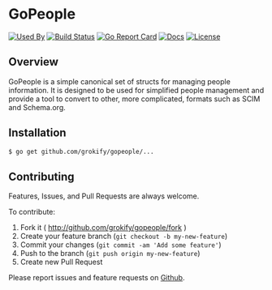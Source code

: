 # GoPeople

[![Used By][used-by-svg]][used-by-url]
[![Build Status][build-status-svg]][build-status-url]
[![Go Report Card][goreport-svg]][goreport-url]
[![Docs][docs-godoc-svg]][docs-godoc-url]
[![License][license-svg]][license-url]

## Overview

GoPeople is a simple canonical set of structs for managing people
information. It is designed to be used for simplified people management
and provide a tool to convert to other, more complicated, formats such
as SCIM and Schema.org.

## Installation

```bash
$ go get github.com/grokify/gopeople/...
```

## Contributing

Features, Issues, and Pull Requests are always welcome.

To contribute:

1. Fork it ( http://github.com/grokify/gopeople/fork )
2. Create your feature branch (`git checkout -b my-new-feature`)
3. Commit your changes (`git commit -am 'Add some feature'`)
4. Push to the branch (`git push origin my-new-feature`)
5. Create new Pull Request

Please report issues and feature requests on [Github](https://github.com/grokify/gopeople).

 [used-by-svg]: https://sourcegraph.com/github.com/grokify/gopeople/-/badge.svg
 [used-by-url]: https://sourcegraph.com/github.com/grokify/gopeople?badge
 [build-status-svg]: https://github.com/grokify/gopeople/workflows/go%20build/badge.svg?branch=master
 [build-status-url]: https://github.com/grokify/gopeople/actions
 [goreport-svg]: https://goreportcard.com/badge/github.com/grokify/gopeople
 [goreport-url]: https://goreportcard.com/report/github.com/grokify/gopeople
 [docs-godoc-svg]: https://pkg.go.dev/badge/github.com/grokify/gopeople
 [docs-godoc-url]: https://pkg.go.dev/github.com/grokify/gopeople
 [license-svg]: https://img.shields.io/badge/license-MIT-blue.svg
 [license-url]: https://github.com/grokify/gopeople/blob/master/LICENSE
